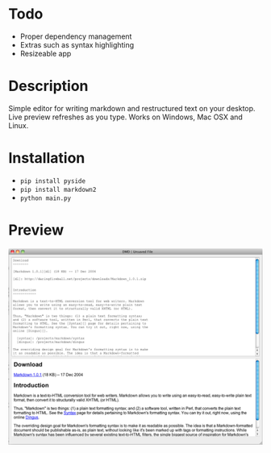 Todo
====
* Proper dependency management
* Extras such as syntax highlighting
* Resizeable app

Description
===========
Simple editor for writing markdown and restructured text on your desktop. Live preview refreshes as you type. Works on Windows, Mac OSX and Linux.

Installation
============
* `pip install pyside`
* `pip install markdown2`
* `python main.py` 

Preview
=======
![Preview](https://github.com/lastkarrde/deskmarkdown/raw/master/preview.png)
